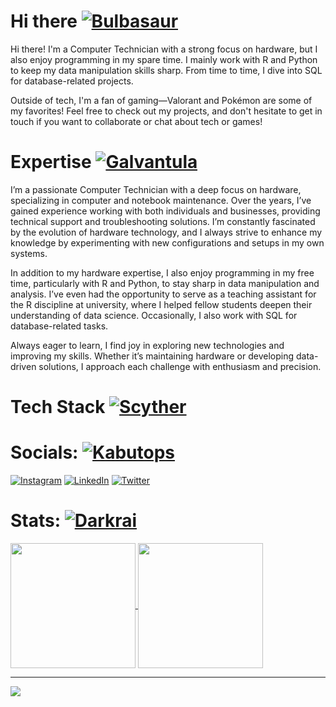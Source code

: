 # Hi there  [![Bulbasaur](https://img.pokemondb.net/sprites/black-white/anim/normal/bulbasaur.gif)](https://pokemondb.net/pokedex/bulbasaur)   

Hi there! I'm a Computer Technician with a strong focus on hardware, but I also enjoy programming in my spare time. I mainly work with R and Python to keep my data manipulation skills sharp. From time to time, I dive into SQL for database-related projects.

Outside of tech, I'm a fan of gaming—Valorant and Pokémon are some of my favorites! Feel free to check out my projects, and don't hesitate to get in touch if you want to collaborate or chat about tech or games!

#  Expertise  [![Galvantula](https://img.pokemondb.net/sprites/black-white/anim/normal/galvantula.gif)](https://pokemondb.net/pokedex/galvantula)  

I’m a passionate Computer Technician with a deep focus on hardware, specializing in computer and notebook maintenance. Over the years, I’ve gained experience working with both individuals and businesses, providing technical support and troubleshooting solutions. I’m constantly fascinated by the evolution of hardware technology, and I always strive to enhance my knowledge by experimenting with new configurations and setups in my own systems.

In addition to my hardware expertise, I also enjoy programming in my free time, particularly with R and Python, to stay sharp in data manipulation and analysis. I’ve even had the opportunity to serve as a teaching assistant for the R discipline at university, where I helped fellow students deepen their understanding of data science. Occasionally, I also work with SQL for database-related tasks.

Always eager to learn, I find joy in exploring new technologies and improving my skills. Whether it’s maintaining hardware or developing data-driven solutions, I approach each challenge with enthusiasm and precision.


# Tech Stack [![Scyther](https://img.pokemondb.net/sprites/black-white/anim/shiny/scyther.gif)](https://pokemondb.net/pokedex/scyther) 


# Socials: [![Kabutops](https://img.pokemondb.net/sprites/black-white/anim/normal/kabutops.gif)](https://pokemondb.net/pokedex/kabutops)


[![Instagram](https://img.shields.io/badge/Instagram-%23E4405F.svg?logo=Instagram&logoColor=white)](https://instagram.com/nightgab) [![LinkedIn](https://img.shields.io/badge/LinkedIn-%230077B5.svg?logo=linkedin&logoColor=white)](https://www.linkedin.com/in/thiago-de-oliveira-sampaio-0085a8239/)
  [![Twitter](https://img.shields.io/badge/Twitter-%231DA1F2.svg?logo=Twitter&logoColor=white)](https://twitter.com/tatetsuo_)

# Stats: [![Darkrai](https://img.pokemondb.net/sprites/black-white/anim/normal/darkrai.gif)](https://pokemondb.net/pokedex/darkrai) 

<a href="https://github.com/tatetsuo/github-readme-stats">
  <img height=200 align="center" src="https://github-readme-stats.vercel.app/api?username=tatetsuo&theme=dracula" />
</a>
<a href="https://github.com/tatetsuo/convoychat">
  <img height=200 align="center" src="https://github-readme-stats.vercel.app/api/top-langs?username=tatetsuo&layout=compact&langs_count=8&card_width=320&hide=css,scss&theme=dracula" />
</a>


---
[![](https://visitcount.itsvg.in/api?id=tatetsuo&icon=8&color=0)](https://visitcount.itsvg.in)
